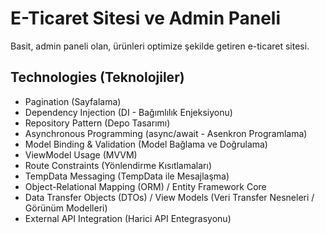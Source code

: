 # E-Ticaret Sitesi ve Admin Paneli

Basit, admin paneli olan, ürünleri optimize şekilde getiren e-ticaret sitesi.

## Technologies (Teknolojiler)

- Pagination (Sayfalama)  
- Dependency Injection (DI - Bağımlılık Enjeksiyonu)  
- Repository Pattern (Depo Tasarımı)  
- Asynchronous Programming (async/await - Asenkron Programlama)  
- Model Binding & Validation (Model Bağlama ve Doğrulama)  
- ViewModel Usage (MVVM)  
- Route Constraints (Yönlendirme Kısıtlamaları)  
- TempData Messaging (TempData ile Mesajlaşma)  
- Object-Relational Mapping (ORM) / Entity Framework Core  
- Data Transfer Objects (DTOs) / View Models (Veri Transfer Nesneleri / Görünüm Modelleri)  
- External API Integration (Harici API Entegrasyonu)
